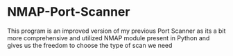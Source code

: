 # NMAP-Port-Scanner
This program is an improved version of my previous Port Scanner as its a bit more comprehensive and utilized NMAP module present in Python and gives us the freedom to choose the type of scan we need 
